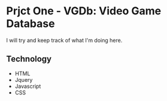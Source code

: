 # Prjct One - VGDb: Video Game Database

I will try and keep track of what I'm doing here.

## Technology
- HTML
- Jquery
- Javascript
- CSS